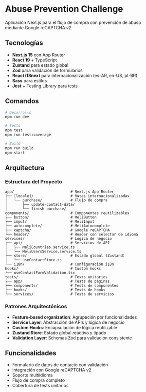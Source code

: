 # Abuse Prevention Challenge

Aplicación Next.js para el flujo de compra con prevención de abuso mediante Google reCAPTCHA v2.

## Tecnologías

- **Next.js 15** con App Router
- **React 19** + TypeScript
- **Zustand** para estado global
- **Zod** para validación de formularios
- **React i18next** para internacionalización (es-AR, en-US, pt-BR)
- **Sass** para estilos
- **Jest** + Testing Library para tests

## Comandos

```bash
# Desarrollo
npm run dev

# Tests
npm test
npm run test:coverage

# Build
npm run build
npm start
```

## Arquitectura

### Estructura del Proyecto

```
app/                          # Next.js App Router
├── [locale]/                 # Rutas internacionalizadas
│   └── purchase/             # Flujo de compra
│       ├── update-contact-data/
│       └── finish-purchase/
components/                   # Componentes reutilizables
├── button/                   # MeliButton
├── input/                    # MeliInput
├── autocomplete/             # MeliAutocomplete
├── captcha/                  # Google reCAPTCHA
└── header/                   # Header con selector de idioma
services/                     # Lógica de negocio
├── api/                      # Servicios de API
│   ├── MeliCountries.service.ts
│   └── MeliUsersService.service.ts
├── store/                    # Estado global (Zustand)
│   └── useContactStore.ts
└── i18n/                     # Configuración i18n
hooks/                        # Custom hooks
└── useContactFormValidation.tsx
tests/                        # Tests unitarios
├── app/                      # Tests de páginas
├── components/               # Tests de componentes
├── hooks/                    # Tests de hooks
└── services/                 # Tests de servicios
```

### Patrones Arquitectónicos

- **Feature-based organization**: Agrupación por funcionalidades
- **Service Layer**: Abstracción de APIs y lógica de negocio
- **Custom Hooks**: Encapsulación de lógica reutilizable
- **Zustand Store**: Estado global reactivo y tipado
- **Validation Layer**: Schemas Zod para validación consistente

## Funcionalidades

- Formulario de datos de contacto con validación
- Integración con Google reCAPTCHA v2
- Soporte multiidioma
- Flujo de compra completo
- Cobertura de tests unitarios